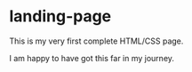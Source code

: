 # landing-page
This is my very first complete HTML/CSS page. 

I am happy to have got this far in my journey.
